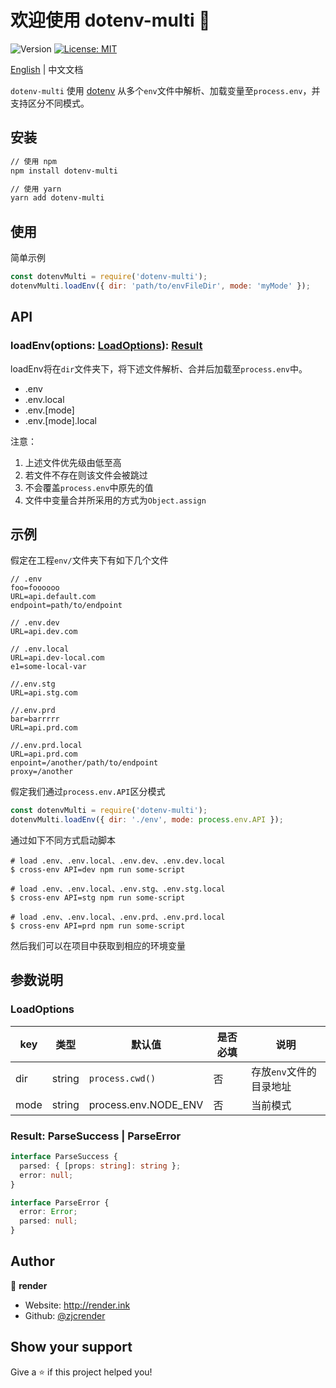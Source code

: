 # 欢迎使用 dotenv-multi 👋
![Version](https://img.shields.io/badge/version-1.0.0-blue.svg?cacheSeconds=2592000)
[![License: MIT](https://img.shields.io/badge/License-MIT-yellow.svg)](#)

[English](./README.md) | 中文文档

`dotenv-multi` 使用 [dotenv](https://github.com/motdotla/dotenv) 从多个`env`文件中解析、加载变量至`process.env`，并支持区分不同模式。

## 安装

```sh
// 使用 npm
npm install dotenv-multi

// 使用 yarn
yarn add dotenv-multi
```

## 使用
简单示例
```javascript
const dotenvMulti = require('dotenv-multi');
dotenvMulti.loadEnv({ dir: 'path/to/envFileDir', mode: 'myMode' });
```

## API

### loadEnv(options: [LoadOptions](#LoadOptions)): [Result](#Result)
loadEnv将在`dir`文件夹下，将下述文件解析、合并后加载至`process.env`中。
- .env
- .env.local
- .env.[mode]
- .env.[mode].local

注意：
1. 上述文件优先级由低至高
2. 若文件不存在则该文件会被跳过
3. 不会覆盖`process.env`中原先的值
4. 文件中变量合并所采用的方式为`Object.assign`

## 示例
假定在工程`env/`文件夹下有如下几个文件
```
// .env
foo=foooooo
URL=api.default.com
endpoint=path/to/endpoint

// .env.dev
URL=api.dev.com

// .env.local
URL=api.dev-local.com
e1=some-local-var

//.env.stg
URL=api.stg.com

//.env.prd
bar=barrrrr
URL=api.prd.com

//.env.prd.local
URL=api.prd.com
enpoint=/another/path/to/endpoint
proxy=/another
```
  
假定我们通过`process.env.API`区分模式
```javascript
const dotenvMulti = require('dotenv-multi');
dotenvMulti.loadEnv({ dir: './env', mode: process.env.API }); 
```
通过如下不同方式启动脚本
```shell script
# load .env、.env.local、.env.dev、.env.dev.local
$ cross-env API=dev npm run some-script

# load .env、.env.local、.env.stg、.env.stg.local
$ cross-env API=stg npm run some-script

# load .env、.env.local、.env.prd、.env.prd.local
$ cross-env API=prd npm run some-script
```
然后我们可以在项目中获取到相应的环境变量


## 参数说明
### LoadOptions
|key|类型|默认值|是否必填|说明|
|---|---|---|---|---|
|dir|string|`process.cwd()`|否|存放`env`文件的目录地址|
|mode|string|process.env.NODE_ENV|否|当前模式|

### Result: ParseSuccess | ParseError
```typescript
interface ParseSuccess {
  parsed: { [props: string]: string };
  error: null;
}

interface ParseError {
  error: Error;
  parsed: null;
}
```


## Author

👤 **render**

* Website: http://render.ink
* Github: [@zjcrender](https://github.com/zjcrender)

## Show your support

Give a ⭐️ if this project helped you!
